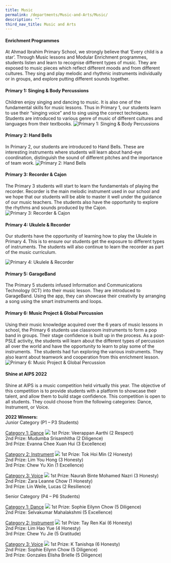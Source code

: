 ```yaml
---
title: Music
permalink: /departments/Music-and-Arts/Music/
description: ""
third_nav_title: Music and Arts
---
```

#### Enrichment Programmes

At Ahmad Ibrahim Primary School, we strongly believe that ‘Every child is a star’. Through Music lessons and Modular Enrichment programmes, students listen and learn to recognise different types of music. They are exposed to music pieces which reflect different moods and from different cultures. They sing and play melodic and rhythmic instruments individually or in groups, and explore putting different sounds together.

#### Primary 1: Singing &amp; Body Percussions

Children enjoy singing and dancing to music. It is also one of the fundamental skills for music lessons. Thus in Primary 1, our students learn to use their “singing voice” and to sing using the correct techniques. Students are introduced to various genre of music of different cultures and languages from their textbooks.
<img src="/images/p1.jpg" alt="Primary 1: Singing &amp; Body Percussions">

#### Primary 2: Hand Bells
	
In Primary 2, our students are introduced to Hand Bells. These are interesting instruments where students will learn about hand-eye coordination, distinguish the sound of different pitches and the importance of team work.
<img src="/images/p2.png" alt="Primary 2: Hand Bells">

#### Primary 3: Recorder &amp; Cajon
	
The Primary 3 students will start to learn the fundamentals of playing the recorder. Recorder is the main melodic instrument used in our school and we hope that our students will be able to master it well under the guidance of our music teachers. The students also have the opportunity to explore the rhythms and sounds produced by the Cajon.
<img src="/images/p3.jpg" alt="Primary 3: Recorder &amp; Cajon">

#### Primary 4: Ukulele &amp; Recorder

Our students have the opportunity of learning how to play the Ukulele in Primary 4. This is to ensure our students get the exposure to different types of instruments. The students will also continue to learn the recorder as part of the music curriculum.
	
<img src="/images/p4.jpg" alt="Primary 4: Ukulele &amp; Recorder">

#### Primary 5: GarageBand
	
The Primary 5 students infused Information and Communications Technology (ICT) into their music lesson. They are introduced to GarageBand. Using the app, they can showcase their creativity by arranging a song using the smart instruments and loops.
	
#### Primary 6: Music Project &amp; Global Percussion

Using their music knowledge acquired over the 6 years of music lessons in school, the Primary 6 students use classroom instruments to form a pop band in groups. Their stage confidence is built up in the process.
As a post-PSLE activity, the students will learn about the different types of percussion all over the world and have the opportunity to learn to play some of the instruments. 
The students had fun exploring the various instruments. They also learnt about teamwork and cooperation from this enrichment lesson.
<img src="/images/p6.png" alt="Primary 6: Music Project &amp; Global Percussion">
	
#### Shine at AIPS 2022
	
Shine at AIPS is a music competition held virtually this year. The objective of this competition is to provide students with a platform to showcase their talent, and allow them to build stage confidence. This competition is open to all students. They could choose from the following categories: Dance, Instrument, or Voice.

**2022 Winners:**<br>
Junior Category (P1 – P3 Students)<br>

<u>Category 1: Dance</u>
![](/images/junior%20category%20dance.jpeg)
1st Prize: Veerappan Aarthi (2 Respect)<br>
2nd Prize: Mudumba Srisamhitha (2 Diligence)<br>
3rd Prize: Evanna Chee Xuan Hui (3 Excellence)

<u>Category 2: Instrument</u>
![](/images/junior%20category%20instrument.jpeg)
1st Prize: Tok Hoi Min (2 Honesty)<br>
2nd Prize: Lim You Hong (3 Honesty)<br>
3rd Prize: Chew Yu Xin (1 Excellence)


<u>Category 3: Voice</u>
![](/images/junior%20category%20voice.jpeg)
1st Prize: Naurah Binte Mohamed Nazri (3 Honesty)<br>
2nd Prize: Zara Leanne Chow (1 Honesty)<br>
3rd Prize: Lin Weile, Lucas (2 Resilience)


Senior Category (P4 – P6 Students)

<u>Category 1: Dance</u>
![](/images/senior%20category%20dance.jpeg)
1st Prize: Sophie Eilynn Chow (5 Diligence)<br>
2nd Prize: Selvakumar Mahalakshmi (5 Excellence)


<u>Category 2: Instrument</u>
![](/images/senior%20category%20instrument.jpeg)
1st Prize: Tay Ren Kai (6 Honesty)<br>
2nd Prize: Lim Hao Yue (4 Honesty)<br>
3rd Prize: Chew Yu Jie (5 Gratitude)



<u>Category 3: Voice</u>
![](/images/senior%20category%20voice.jpeg)
1st Prize: K Tanishqa (6 Honesty)<br>
2nd Prize: Sophie Eilynn Chow (5 Diligence)<br>
3rd Prize: Gonzales Elisha Brielle (5 Diligence)